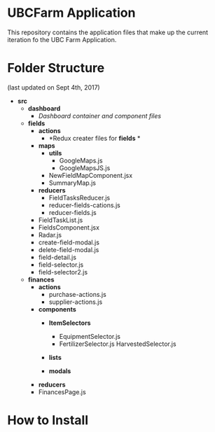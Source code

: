 # UBCFarm Application
This repository contains the application files that make up the current iteration fo the UBC Farm Application. 

# Folder Structure
(last updated on Sept 4th, 2017)
* **src**
	* **dashboard**
		* *Dashboard container and component files*
	* **fields**
		* **actions**
			* *Redux creater files for **fields** * 
		* **maps**
			* **utils**
				* GoogleMaps.js
				* GoogleMapsJS.js
			* NewFieldMapComponent.jsx
			* SummaryMap.js
		* **reducers**
			* FieldTasksReducer.js
			* reducer-fields-cations.js
			* reducer-fields.js
		* FieldTaskList.js
		* FieldsComponent.jsx
		* Radar.js
		* create-field-modal.js
		* delete-field-modal.js
		* field-detail.js
		* field-selector.js
		* field-selector2.js
	* **finances**
		* **actions**
			* purchase-actions.js
			* supplier-actions.js
		* **components**
			* **ItemSelectors**
				* EquipmentSelector.js
				* FertilizerSelector.js
				HarvestedSelector.js
				
			* **lists**
			* **modals**
		* **reducers**
		* FinancesPage.js


# How to Install
